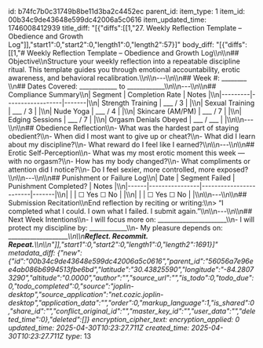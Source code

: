 id: b74fc7b0c31749b8be11d3ba2c4452ec
parent_id: 
item_type: 1
item_id: 00b34c9de43648e599dc42006a5c0616
item_updated_time: 1746008412939
title_diff: "[{\"diffs\":[[1,\"27. Weekly Reflection Template – Obedience and Growth Log\"]],\"start1\":0,\"start2\":0,\"length1\":0,\"length2\":57}]"
body_diff: "[{\"diffs\":[[1,\"# Weekly Reflection Template – Obedience and Growth Log\\\n\\\n## Objective\\\nStructure your weekly reflection into a repeatable discipline ritual. This template guides you through emotional accountability, erotic awareness, and behavioral recalibration.\\\n\\\n---\\\n\\\n## Week #: ________  \\\n## Dates Covered: ____________ to ____________\\\n\\\n---\\\n\\\n## Compliance Summary\\\n| Segment | Completion Rate | Notes |\\\n|---------|------------------|-------|\\\n| Strength Training | ___ / 3 |       |\\\n| Sexual Training | ___ / 3 |       |\\\n| Nude Yoga | ___ / 4 |       |\\\n| Skincare (AM/PM) | ___ / 7 |       |\\\n| Edging Sessions | ___ / 7 |       |\\\n| Orgasm Denials Obeyed | ___ / ___ |       |\\\n\\\n---\\\n\\\n## Obedience Reflection\\\n- What was the hardest part of staying obedient?\\\n- When did I most want to give up or cheat?\\\n- What did I learn about my discipline?\\\n- What reward do I feel like I earned?\\\n\\\n---\\\n\\\n## Erotic Self-Perception\\\n- What was my most erotic moment this week — with no orgasm?\\\n- How has my body changed?\\\n- What compliments or attention did I notice?\\\n- Do I feel sexier, more controlled, more exposed?\\\n\\\n---\\\n\\\n## Punishment or Failure Log\\\n| Date | Segment Failed | Punishment Completed? | Notes |\\\n|------|----------------|------------------------|-------|\\\n|      |                | ☐ Yes ☐ No             |       |\\\n|      |                | ☐ Yes ☐ No             |       |\\\n\\\n---\\\n\\\n## Submission Recitation\\\nEnd reflection by reciting or writing:\\\n> “I completed what I could. I own what I failed. I submit again.”\\\n\\\n---\\\n\\\n## Next Week Intentions\\\n- I will focus more on: ______________________\\\n- I will protect my discipline by: ____________\\\n- My pleasure depends on: ____________________\\\n\\\n**Reflect. Recommit. Repeat.**\\\n\\\n\"]],\"start1\":0,\"start2\":0,\"length1\":0,\"length2\":1691}]"
metadata_diff: {"new":{"id":"00b34c9de43648e599dc42006a5c0616","parent_id":"56056a7e96ee4ab086b6994513fbe6bd","latitude":"30.43825590","longitude":"-84.28073290","altitude":"0.0000","author":"","source_url":"","is_todo":0,"todo_due":0,"todo_completed":0,"source":"joplin-desktop","source_application":"net.cozic.joplin-desktop","application_data":"","order":0,"markup_language":1,"is_shared":0,"share_id":"","conflict_original_id":"","master_key_id":"","user_data":"","deleted_time":0},"deleted":[]}
encryption_cipher_text: 
encryption_applied: 0
updated_time: 2025-04-30T10:23:27.711Z
created_time: 2025-04-30T10:23:27.711Z
type_: 13